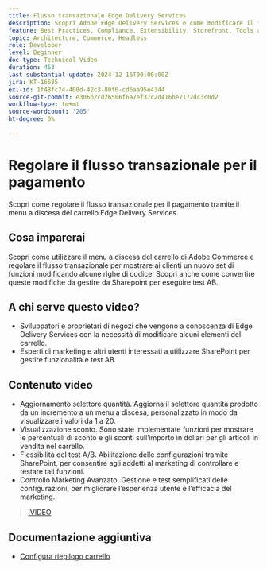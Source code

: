 ```yaml
---
title: Flusso transazionale Edge Delivery Services
description: Scopri Adobe Edge Delivery Services e come modificare il flusso transazionale.
feature: Best Practices, Compliance, Extensibility, Storefront, Tools and External Services
topic: Architecture, Commerce, Headless
role: Developer
level: Beginner
doc-type: Technical Video
duration: 453
last-substantial-update: 2024-12-16T00:00:00Z
jira: KT-16685
exl-id: 1f48fc74-400d-42c3-80f0-cd6aa95e4344
source-git-commit: e306b2cd26506f6a7ef37c2d416be7172dc3c0d2
workflow-type: tm+mt
source-wordcount: '205'
ht-degree: 0%

---
```


# Regolare il flusso transazionale per il pagamento

Scopri come regolare il flusso transazionale per il pagamento tramite il menu a discesa del carrello Edge Delivery Services.

## Cosa imparerai

Scopri come utilizzare il menu a discesa del carrello di Adobe Commerce e regolare il flusso transazionale per mostrare ai clienti un nuovo set di funzioni modificando alcune righe di codice.  Scopri anche come convertire queste modifiche da gestire da Sharepoint per eseguire test AB.

## A chi serve questo video?

* Sviluppatori e proprietari di negozi che vengono a conoscenza di Edge Delivery Services con la necessità di modificare alcuni elementi del carrello.
* Esperti di marketing e altri utenti interessati a utilizzare SharePoint per gestire funzionalità e test AB.

## Contenuto video

* Aggiornamento selettore quantità. Aggiorna il selettore quantità prodotto da un incremento a un menu a discesa, personalizzato in modo da visualizzare i valori da 1 a 20.
* Visualizzazione sconto. Sono state implementate funzioni per mostrare le percentuali di sconto e gli sconti sull’importo in dollari per gli articoli in vendita nel carrello.
* Flessibilità del test A/B. Abilitazione delle configurazioni tramite SharePoint, per consentire agli addetti al marketing di controllare e testare tali funzioni.
* Controllo Marketing Avanzato. Gestione e test semplificati delle configurazioni, per migliorare l’esperienza utente e l’efficacia del marketing.

>[!VIDEO](https://video.tv.adobe.com/v/3442359?learn=on&captions=ita)

## Documentazione aggiuntiva

* [Configura riepilogo carrello](https://experienceleague.adobe.com/developer/commerce/storefront/dropins/cart/tutorials/configure-cart-summary/?lang=it)
